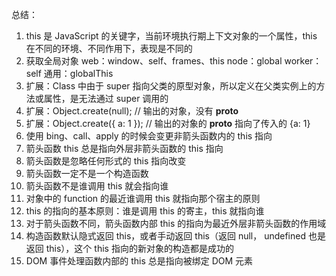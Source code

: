 总结：

1. this 是 JavaScript 的关键字，当前环境执行期上下文对象的一个属性，this 在不同的环境、不同作用下，表现是不同的
2. 获取全局对象
    web：window、self、frames、this
    node：global
    worker：self
    通用：globalThis
3. 扩展：Class 中由于 super 指向父类的原型对象，所以定义在父类实例上的方法或属性，是无法通过 super 调用的
4. 扩展：Object.create(null); // 输出的对象，没有 __proto__
5. 扩展：Object.create({ a: 1 }); // 输出的对象的 __proto__ 指向了传入的 {a: 1}
6. 使用 bing、call、apply 的时候会变更非箭头函数内的 this 指向
7. 箭头函数 this 总是指向外层非箭头函数的 this 指向
8. 箭头函数是忽略任何形式的 this 指向改变
9. 箭头函数一定不是一个构造函数
10. 箭头函数不是谁调用 this 就会指向谁
11. 对象中的 function 的最近谁调用 this 就指向那个宿主的原则
12. this 的指向的基本原则：谁是调用 this 的寄主，this 就指向谁
13. 对于箭头函数不同，箭头函数内部 this 的指向为最近外层非箭头函数的作用域
14. 构造函数默认隐式返回 this，或者手动返回 this（返回 null， undefined 也是返回 this），这个 this 指向的新对象的构造都是成功的
15. DOM 事件处理函数内部的 this 总是指向被绑定 DOM 元素